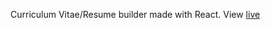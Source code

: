 Curriculum Vitae/Resume builder made with React. View [live](https://jbdanura.github.io/CV-builder/)
